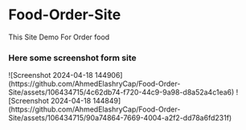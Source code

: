 # Food-Order-Site
This Site Demo For Order food
<h3> Here some screenshot form site </h3>
![Screenshot 2024-04-18 144906](https://github.com/AhmedElashryCap/Food-Order-Site/assets/106434715/4c62db74-f720-44c9-9a98-d8a52a4c1ea6)
![Screenshot 2024-04-18 144849](https://github.com/AhmedElashryCap/Food-Order-Site/assets/106434715/90a74864-7669-4004-a2f2-dd78a6fd231f)
